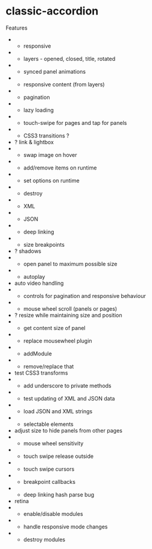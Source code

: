 classic-accordion
=================

Features

* + responsive
* + layers - opened, closed, title, rotated
* + synced panel animations
* + responsive content (from layers)
* + pagination
* + lazy loading
* + touch-swipe for pages and tap for panels
* + CSS3 transitions ?
* ? link & lightbox
* + swap image on hover
* + add/remove items on runtime
* + set options on runtime
* + destroy
* + XML
* + JSON
* + deep linking
* + size breakpoints
* ? shadows
* + open panel to maximum possible size
* + autoplay
* auto video handling
* + controls for pagination and responsive behaviour
* + mouse wheel scroll (panels or pages)
* ? resize while maintaining size and position
* + get content size of panel
* + replace mousewheel plugin
* + addModule
* + remove/replace that
* test CSS3 transforms
* + add underscore to private methods
* + test updating of XML and JSON data
* + load JSON and XML strings
* + selectable elements
* adjust size to hide panels from other pages
* + mouse wheel sensitivity
* + touch swipe release outside
* + touch swipe cursors
* + breakpoint callbacks
* + deep linking hash parse bug
* retina
* + enable/disable modules
* + handle responsive mode changes
* + destroy modules